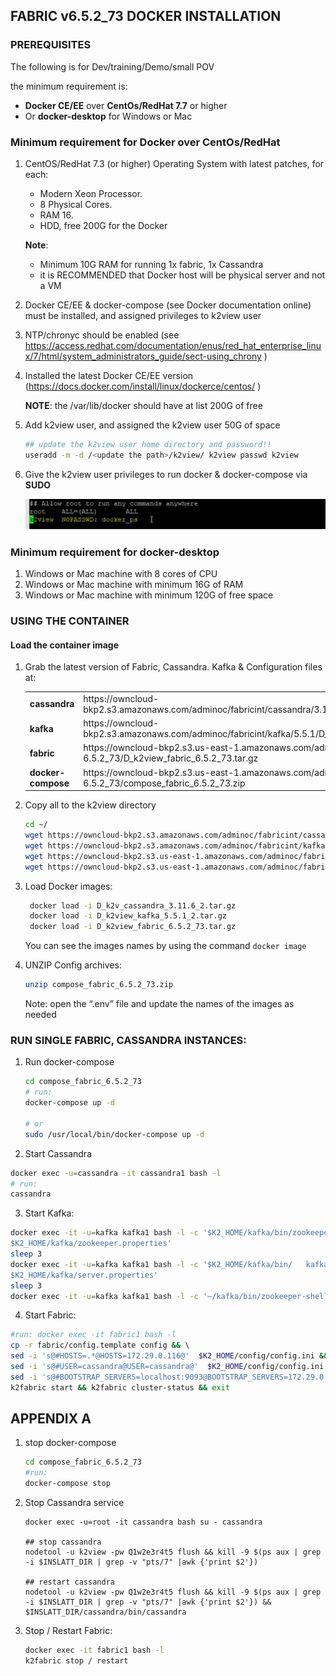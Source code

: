 ## FABRIC v6.5.2_73 DOCKER INSTALLATION 

### PREREQUISITES 

The following is for Dev/training/Demo/small POV 

the minimum requirement is: 

- **Docker CE/EE** over **CentOs/RedHat 7.7** or higher 
- Or **docker-desktop** for Windows or Mac 

### Minimum requirement for Docker over CentOs/RedHat

1. CentOS/RedHat 7.3 (or higher) Operating System with latest patches, for each: 

   - Modern Xeon Processor. 
   - 8 Physical Cores. 
   - RAM 16. 
   - HDD, free 200G for the Docker 

   **Note**:
   - Minimum 10G RAM for running 1x fabric, 1x Cassandra 
   - it is RECOMMENDED that Docker host will be physical server and not a  VM  


2.	Docker CE/EE & docker-compose (see Docker documentation online) must be installed, and assigned privileges to k2view user  

3.	NTP/chronyc should be enabled (see https://access.redhat.com/documentation/enus/red_hat_enterprise_linux/7/html/system_administrators_guide/sect-using_chrony ) 

4.	Installed the latest Docker CE/EE version (https://docs.docker.com/install/linux/dockerce/centos/ ) 

      **NOTE**: the /var/lib/docker should have at list 200G of free  


5.	Add k2view user, and assigned the k2view user 50G of space 
      ~~~bash
      ## update the k2view user home directory and password!! 
      useradd -m -d /<update the path>/k2view/ k2view passwd k2view 
      ~~~
6. Give the k2view user privileges to run docker & docker-compose via **SUDO** 

   <img src="../images/sudo_config.jpg" style="zoom:%;" />



###  Minimum requirement for docker-desktop 

1. Windows or Mac machine with 8 cores of CPU 
2. Windows or Mac machine with minimum 16G of RAM 
3. Windows or Mac machine with minimum 120G of free space  



### USING THE CONTAINER

#### Load the container image 

1. Grab the latest version of Fabric, Cassandra. Kafka & Configuration files at: 

   <table style="border-collapse: collapse; width: 100%;">
   <tbody>
   <tr>
   <td style="width: 50%; height: 18px;"><strong>cassandra </strong></td>
   <td style="width: 50%; height: 18px;">https://owncloud-
   bkp2.s3.amazonaws.com/adminoc/fabricint/cassandra/3.11.6/openjdk/D_k2v_cassandra_3.11.6_2.tar.gz 
   </td>
   </tr>
   <tr>
   <td style="width: 50%; height: 18px;"><strong>kafka </strong></td>
   <td style="width: 50%; height: 18px;">https://owncloud-bkp2.s3.amazonaws.com/adminoc/fabricint/kafka/5.5.1/D_k2view_kafka_5.5.1_2.tar.gz</td>
   </tr>
   <tr>
   <td style="width: 50%; height: 18px;"><strong>fabric </strong></td>
   <td style="width: 50%; height: 18px;">https://owncloud-bkp2.s3.us-east-1.amazonaws.com/adminoc/fabricint/fabric_6.5/6.5.2/Server/fabric-6.5.2_73/D_k2view_fabric_6.5.2_73.tar.gz</td>
   </tr>
   <tr>
   <td style="width: 50%; height: 18px;"><strong>docker-compose </strong></td>
   <td style="width: 50%; height: 18px;">https://owncloud-bkp2.s3.us-east-1.amazonaws.com/adminoc/fabricint/fabric_6.5/6.5.2/Server/fabric-6.5.2_73/compose_fabric_6.5.2_73.zip</td>
   </tr>
   </tbody>
   </table>
   
2. Copy all to the k2view directory 

   ~~~bash
   cd ~/ 
   wget https://owncloud-bkp2.s3.amazonaws.com/adminoc/fabricint/cassandra/3.11.6/openjdk/D_k2v_cassandra_3.11.6_2.tar.gz  
   wget https://owncloud-bkp2.s3.amazonaws.com/adminoc/fabricint/kafka/5.5.1/D_k2view_kafka_5.5.1_2.tar.gz  
   wget https://owncloud-bkp2.s3.us-east-1.amazonaws.com/adminoc/fabricint/fabric_6.5/6.5.2/Server/fabric-6.5.2_73/D_k2view_fabric_6.5.2_73.tar.gz
   wget https://owncloud-bkp2.s3.us-east-1.amazonaws.com/adminoc/fabricint/fabric_6.5/6.5.2/Server/fabric-6.5.2_73/compose_fabric_6.5.2_73.zip
   ~~~

   

3. Load Docker images:
   ~~~bash
    docker load -i D_k2v_cassandra_3.11.6_2.tar.gz 
    docker load -i D_k2view_kafka_5.5.1_2.tar.gz 
    docker load -i D_k2view_fabric_6.5.2_73.tar.gz 
   ~~~
   
   You can see the images names by using the command `docker image`  
   
4. UNZIP Config archives: 

   ```bash
   unzip compose_fabric_6.5.2_73.zip 
   ```
   Note: open the “.env” file and update the names of the images as needed 


### RUN SINGLE FABRIC, CASSANDRA INSTANCES:

1. Run docker-compose 

   ~~~bash
   cd compose_fabric_6.5.2_73
   # run:  
   docker-compose up -d 
   
   # or  
   sudo /usr/local/bin/docker-compose up -d  
   ~~~

2.	Start Cassandra
   ~~~bash
   docker exec -u=cassandra -it cassandra1 bash -l
   # run:
   cassandra
   ~~~

3.	Start Kafka:  
   ~~~bash
   docker exec -it -u=kafka kafka1 bash -l -c '$K2_HOME/kafka/bin/zookeeper-server-start -daemon 
   $K2_HOME/kafka/zookeeper.properties' 
   sleep 3 
   docker exec -it -u=kafka kafka1 bash -l -c '$K2_HOME/kafka/bin/   kafka-server-start -daemon 
   $K2_HOME/kafka/server.properties' 
   sleep 3 
   docker exec -it -u=kafka kafka1 bash -l -c '~/kafka/bin/zookeeper-shell    localhost:2181 <<< "ls /brokers/ids"'

   ~~~

4.	Start Fabric:  
   ~~~bash
   #run: docker exec -it fabric1 bash -l 
   cp -r fabric/config.template config && \ 
   sed -i 's@#HOSTS=.*@HOSTS=172.29.0.116@'  $K2_HOME/config/config.ini &&    \ 
   sed -i 's@#USER=cassandra@USER=cassandra@'  $K2_HOME/config/config.ini   && \ 
   sed -i 's@#BOOTSTRAP_SERVERS=localhost:9093@BOOTSTRAP_SERVERS=172.29.0. 115:9093@'  $K2_HOME/config/config.ini && \ sed -i  's@#BOOTSTRAP_SERVERS=localhost:9093@BOOTSTRAP_SERVERS=172.29.0.   115:9093@'  $K2_HOME/config/iifConfig.ini && \ 
   k2fabric start && k2fabric cluster-status && exit
   ~~~


## APPENDIX A

1.	stop docker-compose 

      ~~~bash
      cd compose_fabric_6.5.2_73 
      #run: 
      docker-compose stop
      ~~~
 
2.	Stop Cassandra service 
 
      ~~~bah
      docker exec -u=root -it cassandra bash su - cassandra 

      ## stop cassandra  
      nodetool -u k2view -pw Q1w2e3r4t5 flush && kill -9 $(ps aux | grep -i $INSLATT_DIR | grep -v "pts/7" |awk {'print $2'})  
      
      ## restart cassandra  
      nodetool -u k2view -pw Q1w2e3r4t5 flush && kill -9 $(ps aux | grep -i $INSLATT_DIR | grep -v "pts/7" |awk {'print $2'}) && $INSLATT_DIR/cassandra/bin/cassandra 

      ~~~
 
 
3.	Stop / Restart Fabric:  
 
      ~~~bash
      docker exec -it fabric1 bash -l  
      k2fabric stop / restart  
      ~~~
 
 
